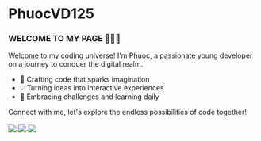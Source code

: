 # PhuocVD125
### WELCOME TO MY PAGE 👋👋👋

Welcome to my coding universe! I'm Phuoc, a passionate young developer on a journey to conquer the digital realm.

- 🚀 Crafting code that sparks imagination
- 💡 Turning ideas into interactive experiences
- 🌟 Embracing challenges and learning daily

Connect with me, let's explore the endless possibilities of code together!

<a href="https://github.com/PhuocVD125/Dating-Plan-SpringBoot">
  <!-- Change the `github-readme-stats.anuraghazra1.vercel.app` to `github-readme-stats.vercel.app`  -->
  <img align="center" src="https://github-readme-stats.anuraghazra1.vercel.app/api/pin/?username=PhuocVD125&repo=Dating-Plan-SpringBoot&theme=radical" />
</a>    
<a href="https://github.com/PhuocVD125/Ecommerce-ReactJs-Springboot.git">
  <!-- Change the `github-readme-stats.anuraghazra1.vercel.app` to `github-readme-stats.vercel.app`  -->
  <img align="center" src="https://github-readme-stats.anuraghazra1.vercel.app/api/pin/?username=PhuocVD125&repo=Ecommerce-ReactJs-Springboot&theme=gruvbox" />
</a>  
<a href="https://github.com/PhuocVD125/Blog-Rest-Springboot">
  <!-- Change the `github-readme-stats.anuraghazra1.vercel.app` to `github-readme-stats.vercel.app`  -->
  <img align="center" src="https://github-readme-stats.anuraghazra1.vercel.app/api/pin/?username=PhuocVD125&repo=Blog-Rest-Springboot&theme=dracula" />
</a>  
